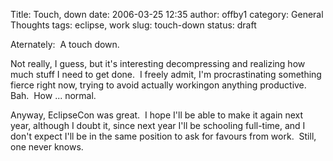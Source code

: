 Title: Touch, down
date: 2006-03-25 12:35
author: offby1
category: General Thoughts
tags: eclipse, work
slug: touch-down
status: draft

Aternately:  A touch down.

Not really, I guess, but it's interesting decompressing and realizing how much stuff I need to get done.  I freely admit, I'm procrastinating something fierce right now, trying to avoid actually workingon anything productive.  Bah.  How \... normal.

Anyway, EclipseCon was great.  I hope I'll be able to make it again next year, although I doubt it, since next year I'll be schooling full-time, and I don't expect I'll be in the same position to ask for favours from work.  Still, one never knows.
